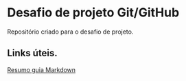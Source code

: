 # Desafio de projeto Git/GitHub
Repositório criado para o desafio de projeto.

## Links úteis.
[Resumo guia Markdown](https://www.markdownguide.org/basic-syntax/)
